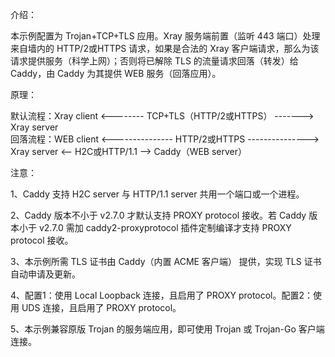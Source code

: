 介绍：

本示例配置为 Trojan+TCP+TLS 应用。Xray 服务端前置（监听 443 端口）处理来自墙内的 HTTP/2或HTTPS 请求，如果是合法的 Xray 客户端请求，那么为该请求提供服务（科学上网）；否则将已解除 TLS 的流量请求回落（转发）给 Caddy，由 Caddy 为其提供 WEB 服务（回落应用）。

原理：

默认流程：Xray client <-------- TCP+TLS（HTTP/2或HTTPS） -------> Xray server  
回落流程：WEB client <--------------- HTTP/2或HTTPS ---------------> Xray server <-- H2C或HTTP/1.1 --> Caddy（WEB server）

注意：

1、Caddy 支持 H2C server 与 HTTP/1.1 server 共用一个端口或一个进程。

2、Caddy 版本不小于 v2.7.0 才默认支持 PROXY protocol 接收。若 Caddy 版本小于 v2.7.0 需加 caddy2-proxyprotocol 插件定制编译才支持 PROXY protocol 接收。

3、本示例所需 TLS 证书由 Caddy（内置 ACME 客户端） 提供，实现 TLS 证书自动申请及更新。

4、配置1：使用 Local Loopback 连接，且启用了 PROXY protocol。配置2：使用 UDS 连接，且启用了 PROXY protocol。

5、本示例兼容原版 Trojan 的服务端应用，即可使用 Trojan 或 Trojan-Go 客户端连接。
